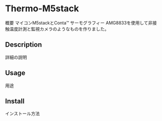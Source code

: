 # Thermo-M5stack
概要
マイコンM5stackとConta™ サーモグラフィー AMG8833を使用して非接触温度計測と監視カメラのようなものを作りました。

## Description
詳細の説明

## Usage
用途

## Install
インストール方法
